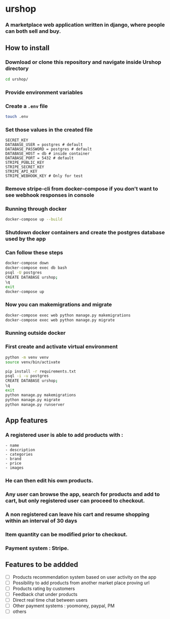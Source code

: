 # urshop
### A marketplace web application written in django, where people can both sell and buy.  
## How to install
### Download or clone this repository and navigate inside Urshop directory
```bash
cd urshop/
```
### Provide environment variables
### Create a ```.env``` file
```bash
touch .env
```
### Set those values in the created file
```env
SECRET_KEY
DATABASE_USER = postgres # default
DATABASE_PASSWORD = postgres # default
DATABASE_HOST = db # inside container
DATABASE_PORT = 5432 # default
STRIPE_PUBLIC_KEY 
STRIPE_SECRET_KEY
STRIPE_API_KEY
STRIPE_WEBHOOK_KEY # Only for test
```
### Remove stripe-cli from docker-compose if you don't want to see webhook responses in console

### Running through docker
```bash
docker-compose up --build
```
### Shutdown docker containers and create the postgres database used by the app
### Can follow these steps
```bash
docker-compose down
docker-compose exec db bash
psql -U postgres 
CREATE DATABASE urshop;
\q
exit
docker-compose up
```
### Now you can makemigrations and migrate
```bash
docker-compose exec web python manage.py makemigrations
docker-compose exec web python manage.py migrate
```

### Running outside docker
### First create and activate virtual environment
```bash
python -m venv venv
source venv/bin/activate
```
```bash
pip install -r requirements.txt
psql -i -u postgres 
CREATE DATABASE urshop;
\q
exit
python manage.py makemigrations
python manage.py migrate
python manage.py runserver
```
## App features
### A registered user is able to add products with :  

    - name  
    - description  
    - categories  
    - brand  
    - price  
    - images  
### He can then edit his own products.
### Any user can browse the app, search for products and add to cart, but only registered user can proceed to checkout.  
### A non registered can leave his cart and resume shopping within an interval of 30 days
### Item quantity can be modified prior to checkout.  
### Payment system : Stripe.  

## Features to be addded
- [ ] Products recommendation system based on user activity on the app  
- [ ] Possibility to add products from another market place proving url  
- [ ] Products rating by customers  
- [ ] Feedback chat under products
- [ ] Direct real time chat between users  
- [ ] Other payment systems : yoomoney, paypal, PM
- [ ] others  
